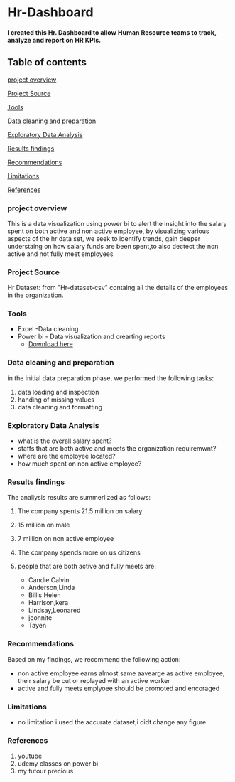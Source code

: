 # **Hr-Dashboard**
 #### I created this Hr. Dashboard to  allow Human Resource teams to track, analyze and report on HR KPIs.

 ## Table of contents

 [project overview](project-overview)
 
 [Project Source](Project-Source)
 
 [Tools](Tools)
 
 [Data cleaning and preparation](Data-cleaning-and-preparation)
 
 [Exploratory Data Analysis](Exploratory-Data-Analysis)
  
 [Results findings ](Results-findings )
   
 [Recommendations ](Recommendations)
    
 [Limitations](Limitations)
     
 [References](References)

 ### project overview

 This is a data visualization using power bi to alert the insight into the salary spent on both active and non active employee, by visualizing various aspects of the hr data set, we seek to identify trends, gain deeper understaing on how salary funds are been spent,to also dectect the non active and not fully meet employees
     
 ### Project Source 

 Hr Dataset: from "Hr-dataset-csv" containg all the details of the employees in the organization.
 
### **Tools**

- Excel -Data cleaning
- Power bi - Data visualization and crearting reports
   - [Download here](https://drive.google.com/drive/folders/1uv7sQbk31k0IOnBJWHx3f2gSRtck12qL?usp=sharing)

### Data cleaning and preparation

in the initial data preparation phase, we performed the following tasks:
1. data loading and inspection
2. handing of missing values
3. data cleaning and formatting

### Exploratory Data Analysis

- what is the overall salary spent?
- staffs that are both active and meets the organization requiremwnt?
- where are the employee located?
- how much spent on non active employee?

### Results findings 

The analiysis results are summerlized as follows:
1. The company spents 21.5 million on salary
2. 15 million on male
3. 7 million on non active employee
4. The company spends more on us citizens
5. people that are both active and fully meets are:
   
   - Candie Calvin
   - Anderson,Linda
   - Billis Helen
   - Harrison,kera
   - Lindsay,Leonared
   - jeonnite
   - Tayen

 ### Recommendations 

 Based on my findings, we recommend the following action:
 - non active employee earns almost same aavearge as active employee, their salary be cut or replayed with an active worker
 - active and fully meets emplyoee should be promoted and encoraged

### Limitations
- no limitation i used the accurate dataset,i didt change any figure

### References

1. youtube
2. udemy classes on power bi
3. my tutour precious

